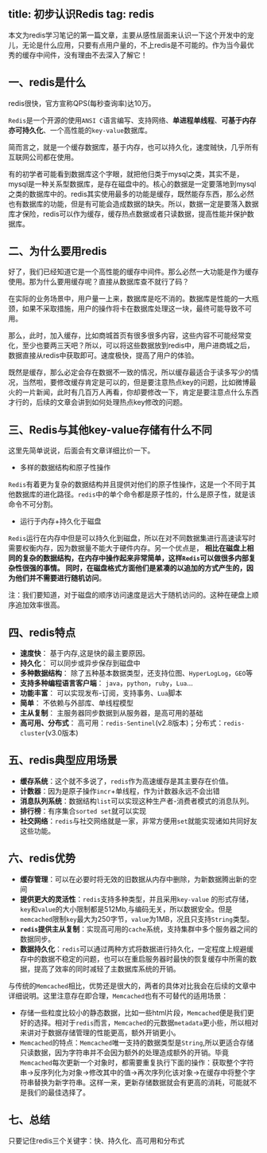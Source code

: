 title: 初步认识Redis
tag: redis
---

本文为redis学习笔记的第一篇文章，主要从感性层面来认识一下这个开发中的宠儿，无论是什么应用，只要有点用户量的，不上redis是不可能的。作为当今最优秀的缓存中间件，没有理由不去深入了解它！

<!-- more -->

## 一、redis是什么

redis很快，官方宣称QPS(每秒查询率)达10万。

`Redis`是一个开源的使用`ANSI C`语言编写、支持网络、**单进程单线程**、**可基于内存亦可持久化**、一个高性能的`key-value`数据库。

简而言之，就是一个缓存数据库，基于内存，也可以持久化，速度贼快，几乎所有互联网公司都在使用。

有的初学者可能看到数据库这个字眼，就把他归类于mysql之类，其实不是，mysql是一种关系型数据库，是存在磁盘中的。核心的数据是一定要落地到mysql之类的数据库中的。redis其实使用最多的功能是缓存，既然能存东西，那么必然也有数据库的功能，但是有可能会造成数据的缺失。所以，数据一定是要落入数据库才保险，redis可以作为缓存，缓存热点数据或者只读数据，提高性能并保护数据库。

## 二、为什么要用redis

好了，我们已经知道它是一个高性能的缓存中间件。那么必然一大功能是作为缓存使用。那为什么要用缓存呢？直接从数据库查不就行了码？

在实际的业务场景中，用户量一上来，数据库是吃不消的。数据库是性能的一大瓶颈，如果不采取措施，用户的操作将卡在数据库处理这一块，最终可能导致不可用。

那么，此时，加入缓存，比如商城首页有很多很多内容，这些内容不可能经常变化，至少也要两三天吧？所以，可以将这些数据放到redis中，用户进商城之后，数据直接从redis中获取即可。速度极快，提高了用户的体验。

既然是缓存，那么必定会存在数据不一致的情况，所以缓存最适合于读多写少的情况，当然啦，要修改缓存肯定是可以的，但是要注意热点key的问题，比如微博最火的一片新闻，此时有几百万人再看，你却要修改一下，肯定是要注意点什么东西才行的，后续的文章会讲到如何处理热点key修改的问题。

## 三、Redis与其他key-value存储有什么不同

这里先简单说说，后面会有文章详细比价一下。

- 多样的数据结构和原子性操作

`Redis`有着更为复杂的数据结构并且提供对他们的原子性操作，这是一个不同于其他数据库的进化路径。`redis`中的单个命令都是原子性的，什么是原子性，就是该命令不可分割。

- 运行于内存+持久化于磁盘

`Redis`运行在内存中但是可以持久化到磁盘，所以在对不同数据集进行高速读写时需要权衡内存，因为数据量不能大于硬件内存。另一个优点是， **相比在磁盘上相同的复杂的数据结构，在内存中操作起来非常简单，这样`Redis`可以做很多内部复杂性很强的事情。 同时，在磁盘格式方面他们是紧凑的以追加的方式产生的，因为他们并不需要进行随机访问**。

注：我们要知道，对于磁盘的顺序访问速度是远大于随机访问的。这种在硬盘上顺序追加效率很高。

## 四、redis特点

- **速度快**： 基于内存,这是快的最主要原因。
- **持久化**： 可以同步或异步保存到磁盘中
- **多种数据结构**： 除了五种基本数据类型，还支持位图、`HyperLogLog`，`GEO`等
- **支持多种编程语言客户端**： `java`，`python`，`ruby`，`Lua`...
- **功能丰富**： 可以实现发布-订阅，支持事务、`Lua`脚本
- **简单**： 不依赖与外部库、单线程模型
- **主从复制**： 主服务器同步数据到从服务器，是高可用的基础
- **高可用、分布式**： 高可用：`redis-Sentinel`(v2.8版本)；分布式：`redis-cluster`(v3.0版本)

## 五、redis典型应用场景

- **缓存系统**：这个就不多说了，`redis`作为高速缓存是其主要存在价值。
- **计数器**：因为是原子操作`incr`+单线程，作为计数器永远不会出错
- **消息队列系统**：数据结构`list`可以实现这种生产者-消费者模式的消息队列。
- **排行榜**：有序集合`sorted set`就可以实现
- **社交网络**：`redis`与社交网络就是一家，非常方便用`set`就能实现诸如共同好友这些功能。

## 六、redis优势

- **缓存管理**：可以在必要时将无效的旧数据从内存中删除，为新数据腾出新的空间
- **提供更大的灵活性**：`redis`支持多种类型，并且采用`key-value` 的形式存储，`key`和`value`的大小限制都是512Mb,与编码无关，所以数据安全。但是`memcached`限制`key`最大为250字节，`value`为1MB，况且只支持`String`类型。
- **`redis`提供主从复制**：实现高可用的`cache`系统，支持集群中多个服务器之间的数据同步。
- **数据持久化**：`redis`可以通过两种方式将数据进行持久化，一定程度上规避缓存中的数据不稳定的问题，也可以在重启服务器时最快的恢复缓存中所需的数据，提高了效率的同时减轻了主数据库系统的开销。

与传统的`Memcached`相比，优势还是很大的，两者的具体对比我会在后续的文章中详细说明。这里注意存在即合理，`Memcached`也有不可替代的适用场景：

- 存储一些粒度比较小的静态数据，比如一些html片段，`Memcached`便是我们更好的选择。相对于`redis`而言，`Memcached`的元数据`metadata`更小些，所以相对来讲对于数据存储管理的性能更高，额外开销更小。
- `Memcached`的特点：`Memcached`唯一支持的数据类型是`String`,所以更适合存储只读数据，因为字符串并不会因为额外的处理造成额外的开销。毕竟`Memcached`每次更新一个对象时，都需要重复执行下面的操作：获取整个字符串->反序列化为对象->修改其中的值->再次序列化该对象->在缓存中将整个字符串替换为新字符串。这样一来，更新存储数据就会有更高的消耗，可能就不是我们的最佳选择了。 


## 七、总结

只要记住redis三个关键字：快、持久化、高可用和分布式
